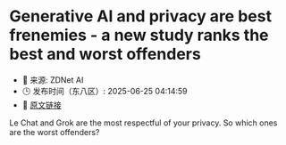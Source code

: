 # Generative AI and privacy are best frenemies - a new study ranks the best and worst offenders
- 📅 来源: ZDNet AI
- 🕒 发布时间（东八区）: 2025-06-25 04:14:59
- 🔗 [原文链接](https://www.zdnet.com/article/generative-ai-and-privacy-are-best-frenemies-a-new-study-ranks-the-best-and-worst-offenders/)

Le Chat and Grok are the most respectful of your privacy. So which ones are the worst offenders?